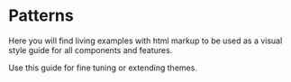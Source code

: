 # Patterns

Here you will find living examples with html markup to be used as a visual style guide for all components and features.

Use this guide for fine tuning or extending themes.
